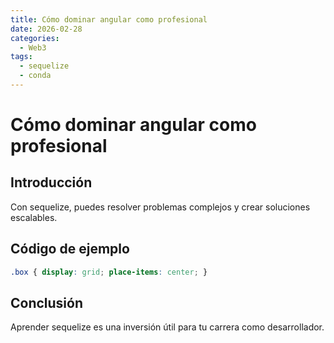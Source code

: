 ```yaml
---
title: Cómo dominar angular como profesional
date: 2026-02-28
categories:
  - Web3
tags:
  - sequelize
  - conda
---
```


# Cómo dominar angular como profesional

## Introducción

Con sequelize, puedes resolver problemas complejos y crear soluciones escalables.

## Código de ejemplo

```css
.box { display: grid; place-items: center; }
```

## Conclusión

Aprender sequelize es una inversión útil para tu carrera como desarrollador.